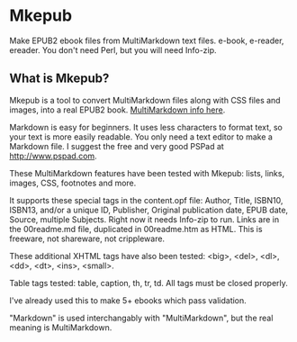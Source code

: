 # Mkepub
Make EPUB2 ebook files from MultiMarkdown text files. e-book, e-reader, ereader. You don't need Perl, but you will need Info-zip.

## What is Mkepub? 

Mkepub is a tool to convert MultiMarkdown files along with CSS files and images, 
into a real EPUB2 book. [MultiMarkdown info here](https://rawgit.com/fletcher/human-markdown-reference/master/index.html).

Markdown is easy for beginners. It uses less characters to format text, so your
text is more easily readable. You only need a text editor to make a Markdown file. I suggest the free and very good PSPad at http://www.pspad.com. 

These MultiMarkdown features have been tested with Mkepub: lists, links, images, CSS,  footnotes and more. 

It supports these special tags in the content.opf file: Author, Title, ISBN10, ISBN13, and/or a unique ID, Publisher, Original publication date, EPUB date, Source, multiple Subjects. Right now it needs Info-zip to run. Links are in the 00readme.md file, duplicated in 00readme.htm as HTML. This is freeware, not shareware, not crippleware. 

These additional XHTML tags have also been tested: &lt;big&gt;, &lt;del&gt;, &lt;dl&gt;, &lt;dd&gt;, &lt;dt&gt;,
&lt;ins&gt;, &lt;small&gt;. 

Table tags tested: table, caption, th, tr, td. All tags must be closed properly.

I've already used this to make 5+ ebooks which pass validation.

"Markdown" is used interchangably with "MultiMarkdown", but the real meaning is MultiMarkdown.



